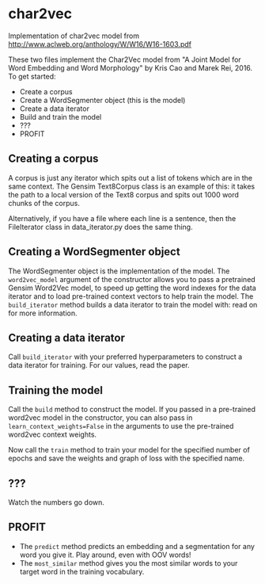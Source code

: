 # char2vec
Implementation of char2vec model from http://www.aclweb.org/anthology/W/W16/W16-1603.pdf

These two files implement the Char2Vec model from "A Joint Model for Word Embedding and Word Morphology" by Kris Cao and
Marek Rei, 2016. To get started:

* Create a corpus
* Create a WordSegmenter object (this is the model)
* Create a data iterator
* Build and train the model
* ???
* PROFIT

## Creating a corpus
A corpus is just any iterator which spits out a list of tokens which are in the same context. The Gensim Text8Corpus class is
an example of this: it takes the path to a local version of the Text8 corpus and spits out 1000 word chunks of the corpus.

Alternatively, if you have a file where each line is a sentence, then the FileIterator class in data_iterator.py does the 
same thing.

## Creating a WordSegmenter object
The WordSegmenter object is the implementation of the model. The `word2vec_model` argument of the constructor allows you to
pass a pretrained Gensim Word2Vec model, to speed up getting the word indexes for the data iterator and to load pre-trained
context vectors to help train the model. The `build_iterator` method builds a data iterator to train the model with: read on
for more information.

## Creating a data iterator
Call `build_iterator` with your preferred hyperparameters to construct a data iterator for training. For our values, read 
the paper.

## Training the model
Call the `build` method to construct the model. If you passed in a pre-trained word2vec model in the constructor, you can 
also pass in `learn_context_weights=False` in the arguments to use the pre-trained word2vec context weights.

Now call the `train` method to train your model for the specified number of epochs and save the weights and graph of loss 
with the specified name.

## ???
Watch the numbers go down.

## PROFIT
* The `predict` method predicts an embedding and a segmentation for any word you give it. Play around, even with OOV words!
* The `most_similar` method gives you the most similar words to your target word in the training vocabulary.
